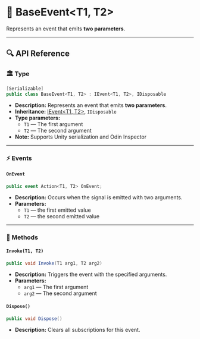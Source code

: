 # 🧩 BaseEvent&lt;T1, T2&gt;

Represents an event that emits <b>two parameters</b>.

---

## 🔍 API Reference

### 🏛️ Type <div id="-type"></div>

```csharp
[Serializable]
public class BaseEvent<T1, T2> : IEvent<T1, T2>, IDisposable
```

- **Description:** Represents an event that emits <b>two parameters</b>.
- **Inheritance:** [IEvent&lt;T1, T2&gt;](IEvent%602.md), `IDisposable`
- **Type parameters:**
    - `T1` — The first argument
    - `T2` — The second argument
- **Note:** Supports Unity serialization and Odin Inspector

---

### ⚡ Events

#### `OnEvent`

```csharp
public event Action<T1, T2> OnEvent;
```

- **Description:** Occurs when the signal is emitted with two arguments.
- **Parameters:**
    - `T1` — the first emitted value
    - `T2` — the second emitted value

---

### 🏹 Methods

#### `Invoke(T1, T2)`

```csharp
public void Invoke(T1 arg1, T2 arg2)
```

- **Description:** Triggers the event with the specified arguments.
- **Parameters:**
    - `arg1` — The first argument
    - `arg2` — The second argument

#### `Dispose()`

```csharp
public void Dispose()
```

- **Description:** Clears all subscriptions for this event.